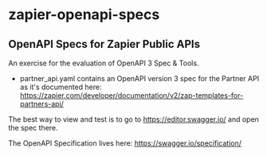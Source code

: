 # zapier-openapi-specs

## OpenAPI Specs for Zapier Public APIs

An exercise for the evaluation of OpenAPI 3 Spec & Tools.

- partner_api.yaml contains an OpenAPI version 3 spec for the Partner API as it's documented here: https://zapier.com/developer/documentation/v2/zap-templates-for-partners-api/

The best way to view and test is to go to https://editor.swagger.io/ and open the spec there.

The OpenAPI Specification lives here: https://swagger.io/specification/

